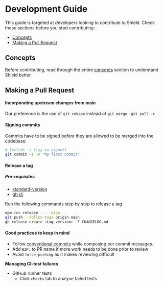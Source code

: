 # Development Guide

This guide is targeted at developers looking to contribute to Shield. Check these sections before you start contributing:

- [Concepts](development_guide.md#concepts)
- [Making a Pull Request](development_guide.md#making-a-pull-request)

## Concepts

Before contributing, read through the entire [concepts](https://odpf.gitbook.io/shield/concepts/overview) section to understand Shield better.

## Making a Pull Request

#### Incorporating upstream changes from main

Our preference is the use of `git rebase` instead of `git merge` : `git pull -r`

#### Signing commits

Commits have to be signed before they are allowed to be merged into the codebase:

```bash
# Include -s flag to signoff
git commit -s -m "My first commit"
```

#### Release a tag

##### Pre-requisites

- [standard-version](https://github.com/conventional-changelog/standard-version)
- [gh cli](https://cli.github.com/manual/gh_release_create)

Run the following commands step by step to release a tag

```bash
npm run release -- --sign
git push --follow-tags origin main
gh release create <tag-version> -F CHANGELOG.md

```

#### Good practices to keep in mind

- Follow [conventional commits](https://www.conventionalcommits.org/en/v1.0.0/#summary) while composing our commit messages.
- Add `WIP:` to PR name if more work needs to be done prior to review
- Avoid `force-pushing` as it makes reviewing difficult

**Managing CI-test failures**

- GitHub runner tests
  - Click `checks` tab to analyse failed tests
